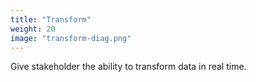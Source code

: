 ```yaml
---
title: "Transform"
weight: 20
image: "transform-diag.png"
---
```


Give stakeholder the ability to transform data in real time.
